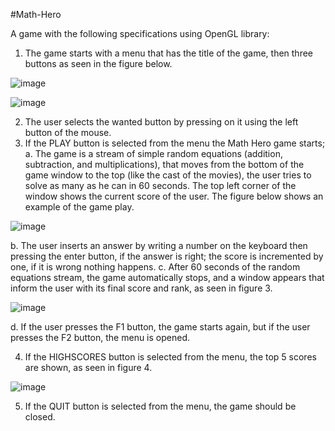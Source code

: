 #Math-Hero

A game with the following specifications using OpenGL library:
1. The game starts with a menu that has the title of the game, then three buttons
as seen in the figure below.

![image](https://github.com/shehab124/Math-Hero/assets/79970898/ca9ea3c4-4aa9-4d1a-a181-e3f843efcaa9)

![image](https://github.com/shehab124/Math-Hero/assets/79970898/97052788-8f0a-4404-8c7e-6ea4902f685e)

2. The user selects the wanted button by pressing on it using the left button of the
mouse.
3. If the PLAY button is selected from the menu the Math Hero game starts;
a. The game is a stream of simple random equations (addition, subtraction,
and multiplications), that moves from the bottom of the game window to
the top (like the cast of the movies), the user tries to solve as many as he
can in 60 seconds. The top left corner of the window shows the current
score of the user. The figure below shows an example of the game play.

![image](https://github.com/shehab124/Math-Hero/assets/79970898/db5803d1-9a51-4793-bd47-eb027fd8bd34)

b. The user inserts an answer by writing a number on the keyboard then
pressing the enter button, if the answer is right; the score is incremented
by one, if it is wrong nothing happens.
c. After 60 seconds of the random equations stream, the game
automatically stops, and a window appears that inform the user with its
final score and rank, as seen in figure 3.

![image](https://github.com/shehab124/Math-Hero/assets/79970898/8a91be8f-fa1a-458d-ba06-279214fbd7b9)

d. If the user presses the F1 button, the game starts again, but if the user
presses the F2 button, the menu is opened.

4. If the HIGHSCORES button is selected from the menu, the top 5 scores are
shown, as seen in figure 4.

![image](https://github.com/shehab124/Math-Hero/assets/79970898/f41c1abd-25c1-419c-854b-821aea334e24)

5. If the QUIT button is selected from the menu, the game should be closed.
